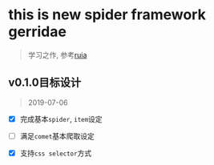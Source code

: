 # this is new spider framework gerridae

> 学习之作, 参考[ruia](https://github.com/howie6879/ruia)

## v0.1.0目标设计

> 2019-07-06

- [x] 完成基本`spider`, `item`设定
- [ ] 满足`comet`基本爬取设定
- [x] 支持`css selector`方式


